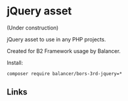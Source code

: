 jQuery asset
============

(Under construction)

jQuery asset to use in any PHP projects.

Created for B2 Framework usage by Balancer.

Install:

    composer require balancer/bors-3rd-jquery=*

Links
-----
